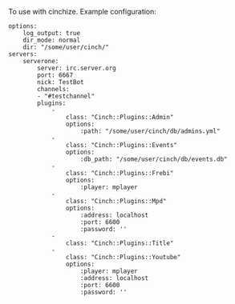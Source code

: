 To use with cinchize.
Example configuration:

	options:
		log_output: true
		dir_mode: normal
		dir: "/some/user/cinch/"
	servers:
		serverone:
			server: irc.server.org
			port: 6667
			nick: TestBot
			channels:
			- "#testchannel"
			plugins:
				-
					class: "Cinch::Plugins::Admin"
					options:
						:path: "/some/user/cinch/db/admins.yml"
				-
					class: "Cinch::Plugins::Events"
					options:
						:db_path: "/some/user/cinch/db/events.db"
				-
					class: "Cinch::Plugins::Frebi"
					options:
					  	:player: mplayer
				-
					class: "Cinch::Plugins::Mpd"
					options:
						:address: localhost
						:port: 6600
						:password: ''
				-
					class: "Cinch::Plugins::Title"
				-
					class: "Cinch::Plugins::Youtube"
					options:
						:player: mplayer
						:address: localhost
						:port: 6600
						:password: ''

